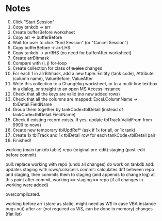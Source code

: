 # Notes

0. Click "Start Session"
1. Copy tankdb -> arr
2. Create bufferBefore worksheet
3. Copy arr -> bufferBefore
4. Wait for user to click "End Session" (or "Cancel Session")
5. Copy bufferBefore -> arrLHS
6. Copy tankdb -> arrRHS (no need for bufferAfter worksheet)
7. Create arrBitmask
8. Compare with (i, j) for-loop
9. Create collection for class of ~~tuples~~ changes
10. For each 1 in arrBitmask, add a new tuple: Enitity (tank code), Attribute (column name), ValueBefore, ValueAfter
11. Write this collection to a Changelog worksheet, or to a multi-line textbox in a dialog, or straight to an open MS Access instance
12. Check that all the keys are valid (no new added rows)
13. Check that all the columns are mapped: Excel.ColumnName -> tblDetail.FieldName
14. Group them together by tankCode×tblDetail (instead of tankCode×tblDetail.FieldName)
15. Check if existing record exists. If yes, update tblTrack.ValidFrom from 9999 to now()
16. Create new temporary tblUpdRef* (ask if 1x for all, or 1x tank)
17. Create 1x tblTrack and 1x tblDetail row for each tankCode×tblDetail pair
18. Finished!

working (main tankdb table)
repo (original pre-edit)
staging (post-edit before commit)

pull: replace working with repo (undo all changes)
do work on tankdb
add: updates staging with rows/cols/cells
commit: calculates diff between repo and staging, then commits them to staging (and appends to change log)
at this point after commit, working == staging == repo (if all changes in working were added)

overcomplicated.

working
before arr (store as static, might need as WS in case VBA instance bugs out)
after  arr (not required as WS, can be done in memory)
changes (flat list)
